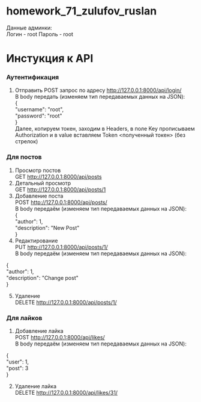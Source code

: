 # homework_71_zulufov_ruslan
Данные админки:  
 Логин - root 
 Пароль - root  
  
# Инстукция к API  
### Аутентификация  
1. Отправить POST запрос по адресу http://127.0.0.1:8000/api/login/  
В body передать (изменяем тип передаваемых данных на JSON):  
{  
    "username": "root",  
    "password": "root"  
}  
Далее, копируем токен, заходим в Headers, в поле Key прописываем Authorization и в value вставляем Token <полученный токен> (без стрелок)  
  
### Для постов  
1. Просмотр постов  
GET http://127.0.0.1:8000/api/posts  
2. Детальный просмотр  
GET http://127.0.0.1:8000/api/posts/1  
3. Добавление поста  
POST http://127.0.0.1:8000/api/posts/  
В body передаём (изменяем тип передаваемых данных на JSON):  
{  
    "author": 1,  
    "description": "New Post"  
}  
4. Редактирование  
PUT http://127.0.0.1:8000/api/posts/1/  
В body передаём (изменяем тип передаваемых данных на JSON):  
  
{  
    "author": 1,  
    "description": "Change post"  
}  
  
5. Удаление  
DELETE http://127.0.0.1:8000/api/posts/1/  
  
### Для лайков  
1. Добавление лайка  
POST http://127.0.0.1:8000/api/likes/  
В body передаём (изменяем тип передаваемых данных на JSON):  
  
{  
    "user": 1,  
    "post": 3  
}  
  
2. Удаление лайка  
DELETE http://127.0.0.1:8000/api/likes/31/  
